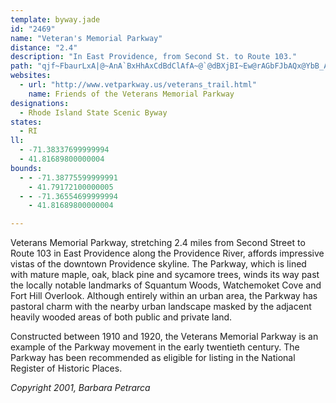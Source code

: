 ```yaml
---
template: byway.jade
id: "2469"
name: "Veteran's Memorial Parkway"
distance: "2.4"
description: "In East Providence, from Second St. to Route 103."
path: "qjf~FbaurLxA|@~AnA`BxHhAxCdBdClAfA~@`@dBXjBI~Ew@rAGbFJbAQx@YbB_A~T{QjIyHlBcCbAyB~EmPb@{@|AeCf@sAhAsF\\_Ah@{@n@_@tAQ`C@~AP|AMzAw@bAcAn@iAp@gBp@oDNsBF}ENiCZsCb@eAp@e@zCkA^[~@iA|CqFhBeBhBy@fD}@"
websites: 
  - url: "http://www.vetparkway.us/veterans_trail.html"
    name: Friends of the Veterans Memorial Parkway
designations: 
  - Rhode Island State Scenic Byway
states: 
  - RI
ll: 
  - -71.38337699999994
  - 41.81689800000004
bounds: 
  - - -71.38775599999991
    - 41.79172100000005
  - - -71.36554699999994
    - 41.81689800000004

---
```


<p>Veterans Memorial Parkway, stretching 2.4 miles from Second Street to Route 103 in East Providence along the Providence River, affords impressive vistas of the downtown Providence skyline. The Parkway, which is lined with mature maple, oak, black pine and sycamore trees, winds its way past the locally notable landmarks of Squantum Woods, Watchemoket Cove and Fort Hill Overlook. Although entirely within an urban area, the Parkway has pastoral charm with the nearby urban landscape masked by the adjacent heavily wooded areas of both public and private land.</p>
<p>Constructed between 1910 and 1920, the Veterans Memorial Parkway is an example of the Parkway movement in the early twentieth century. The Parkway has been recommended as eligible for listing in the National Register of Historic Places.</p>
<cite>Copyright 2001, Barbara Petrarca</cite>
